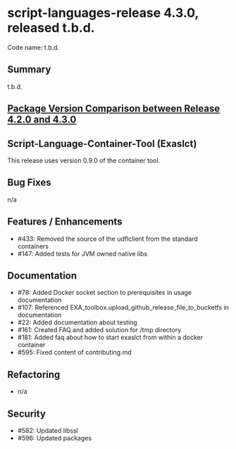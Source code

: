 # script-languages-release 4.3.0, released t.b.d.

Code name: t.b.d.

## Summary

t.b.d.

## [Package Version Comparison between Release 4.2.0 and 4.3.0](package_diffs/4.3.0/README.md)
  
## Script-Language-Container-Tool (Exaslct)

This release uses version 0.9.0 of the container tool.

## Bug Fixes

n/a

## Features / Enhancements

 - #433: Removed the source of the udflclient from the standard containers
 - #147: Added tests for JVM owned native libs

## Documentation

 - #78: Added Docker socket section to prerequisites in usage documentation
 - #107: Referenced EXA_toolbox.upload_github_release_file_to_bucketfs in documentation
 - #22: Added documentation about testing
 - #161: Created FAQ and added solution for /tmp directory
 - #181: Added faq about how to start exaslct from within a docker container
 - #595: Fixed content of contributing.md

## Refactoring

- n/a

## Security

 - #582: Updated libssl
 - #596: Updated packages
